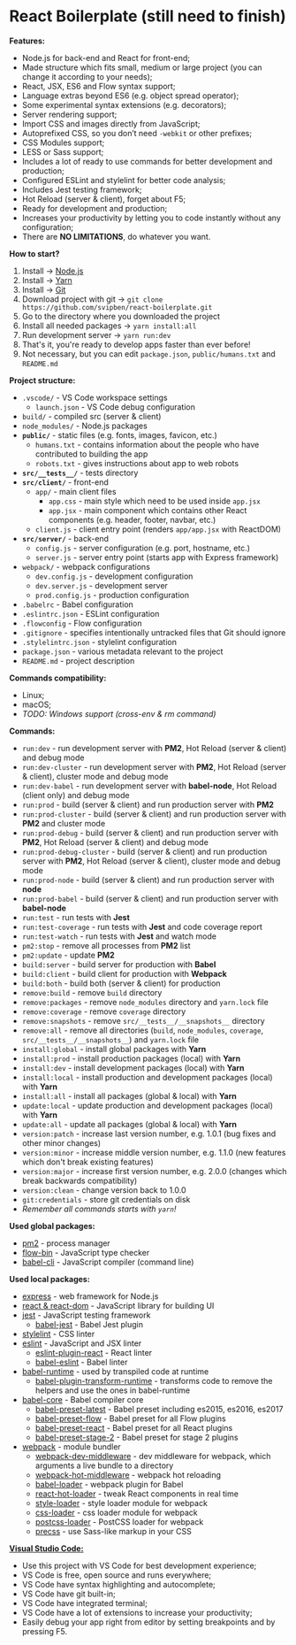 # React Boilerplate (still need to finish)

**Features:**
- Node.js for back-end and React for front-end;
- Made structure which fits small, medium or large project (you can change it according to your needs);
- React, JSX, ES6 and Flow syntax support;
- Language extras beyond ES6 (e.g. object spread operator);
- Some experimental syntax extensions (e.g. decorators);
- Server rendering support;
- Import CSS and images directly from JavaScript;
- Autoprefixed CSS, so you don’t need `-webkit` or other prefixes;
- CSS Modules support;
- LESS or Sass support;
- Includes a lot of ready to use commands for better development and production;
- Configured ESLint and stylelint for better code analysis;
- Includes Jest testing framework;
- Hot Reload (server & client), forget about F5;
- Ready for development and production;
- Increases your productivity by letting you to code instantly without any configuration;
- There are **NO LIMITATIONS**, do whatever you want.

**How to start?**

1. Install -> [Node.js](https://nodejs.org/en/download)
2. Install -> [Yarn](https://yarnpkg.com/en/docs/install)
3. Install -> [Git](https://git-scm.com/downloads)
4. Download project with git -> `git clone https://github.com/svipben/react-boilerplate.git`
5. Go to the directory where you downloaded the project
6. Install all needed packages -> `yarn install:all`
7. Run development server -> `yarn run:dev`
8. That's it, you're ready to develop apps faster than ever before!
9. Not necessary, but you can edit `package.json`, `public/humans.txt` and `README.md`

**Project structure:**
- `.vscode/` - VS Code workspace settings
    - `launch.json` - VS Code debug configuration
- `build/` - compiled src (server & client)
- `node_modules/` - Node.js packages
- **`public/`** - static files (e.g. fonts, images, favicon, etc.)
    - `humans.txt` - contains information about the people who have contributed to building the app
    - `robots.txt` - gives instructions about app to web robots
- **`src/__tests__/`** - tests directory
- **`src/client/`** - front-end
    - `app/` - main client files
        - `app.css` - main style which need to be used inside `app.jsx`
        - `app.jsx` - main component which contains other React components (e.g. header, footer, navbar, etc.)
    - `client.js` - client entry point (renders `app/app.jsx` with ReactDOM)
- **`src/server/`** - back-end
    - `config.js` - server configuration (e.g. port, hostname, etc.)
    - `server.js` - server entry point (starts app with Express framework)
- `webpack/` - webpack configurations
    - `dev.config.js` - development configuration
    - `dev.server.js` - development server
    - `prod.config.js` - production configuration
- `.babelrc` - Babel configuration
- `.eslintrc.json` - ESLint configuration
- `.flowconfig` - Flow configuration
- `.gitignore` - specifies intentionally untracked files that Git should ignore
- `.stylelintrc.json` - stylelint configuration
- `package.json` - various metadata relevant to the project
- `README.md` - project description

**Commands compatibility:**
- Linux;
- macOS;
- *TODO: Windows support (cross-env & rm command)*

**Commands:**
- `run:dev` - run development server with **PM2**, Hot Reload (server & client) and debug mode
- `run:dev-cluster` - run development server with **PM2**, Hot Reload (server & client), cluster mode and debug mode
- `run:dev-babel` - run development server with **babel-node**, Hot Reload (client only) and debug mode
- `run:prod` - build (server & client) and run production server with **PM2**
- `run:prod-cluster` - build (server & client) and run production server with **PM2** and cluster mode
- `run:prod-debug` - build (server & client) and run production server with **PM2**, Hot Reload (server & client) and debug mode
- `run:prod-debug-cluster` - build (server & client) and run production server with **PM2**, Hot Reload (server & client), cluster mode and debug mode
- `run:prod-node` - build (server & client) and run production server with **node**
- `run:prod-babel` - build (server & client) and run production server with **babel-node**
- `run:test` - run tests with **Jest**
- `run:test-coverage` - run tests with **Jest** and code coverage report
- `run:test-watch` - run tests with **Jest** and watch mode
- `pm2:stop` - remove all processes from **PM2** list
- `pm2:update` - update **PM2**
- `build:server` - build server for production with **Babel**
- `build:client` - build client for production with **Webpack**
- `build:both` - build both (server & client) for production
- `remove:build` - remove `build` directory
- `remove:packages` - remove `node_modules` directory and `yarn.lock` file
- `remove:coverage` - remove `coverage` directory
- `remove:snapshots` - remove `src/__tests__/__snapshots__` directory
- `remove:all` - remove all directories (`build`, `node_modules`, `coverage`, `src/__tests__/__snapshots__`) and `yarn.lock` file
- `install:global` - install global packages with **Yarn**
- `install:prod` - install production packages (local) with **Yarn**
- `install:dev` - install development packages (local) with **Yarn**
- `install:local` - install production and development packages (local) with **Yarn**
- `install:all` - install all packages (global & local) with **Yarn**
- `update:local` - update production and development packages (local) with **Yarn**
- `update:all` - update all packages (global & local) with **Yarn**
- `version:patch` - increase last version number, e.g. 1.0.1 (bug fixes and other minor changes)
- `version:minor` - increase middle version number, e.g. 1.1.0 (new features which don't break existing features)
- `version:major` - increase first version number, e.g. 2.0.0 (changes which break backwards compatibility)
- `version:clean` - change version back to 1.0.0
- `git:credentials` - store git credentials on disk
- *Remember all commands starts with `yarn`!*

**Used global packages:**
- [pm2](http://pm2.keymetrics.io) - process manager
- [flow-bin](https://flowtype.org) - JavaScript type checker
- [babel-cli](http://babeljs.io) - JavaScript compiler (command line)

**Used local packages:**
- [express](http://expressjs.com) - web framework for Node.js
- [react & react-dom](https://facebook.github.io/react) - JavaScript library for building UI
- [jest](https://facebook.github.io/jest) - JavaScript testing framework
    - [babel-jest](https://github.com/facebook/jest/tree/master/packages/babel-jest) - Babel Jest plugin
- [stylelint](https://stylelint.io) - CSS linter
- [eslint](http://eslint.org) - JavaScript and JSX linter
    - [eslint-plugin-react](https://github.com/yannickcr/eslint-plugin-react) - React linter
    - [babel-eslint](https://github.com/babel/babel-eslint) - Babel linter
- [babel-runtime](https://github.com/babel/babel/tree/master/packages/babel-runtime) - used by transpiled code at runtime
    - [babel-plugin-transform-runtime](https://github.com/babel/babel/tree/master/packages/babel-plugin-transform-runtime) - transforms code to remove the helpers and use the ones in babel-runtime
- [babel-core](https://github.com/babel/babel/tree/master/packages/babel-core) - Babel compiler core
    - [babel-preset-latest](https://github.com/babel/babel/tree/master/packages/babel-preset-latest) - Babel preset including es2015, es2016, es2017
    - [babel-preset-flow](https://github.com/babel/babel/tree/master/packages/babel-preset-flow) - Babel preset for all Flow plugins
    - [babel-preset-react](https://github.com/babel/babel/tree/master/packages/babel-preset-react) - Babel preset for all React plugins
    - [babel-preset-stage-2](https://github.com/babel/babel/tree/master/packages/babel-preset-stage-2) - Babel preset for stage 2 plugins
- [webpack](https://webpack.js.org) - module bundler
    - [webpack-dev-middleware](https://github.com/webpack/webpack-dev-middleware) - dev middleware for webpack, which arguments a live bundle to a directory
    - [webpack-hot-middleware](https://github.com/glenjamin/webpack-hot-middleware) - webpack hot reloading
    - [babel-loader](https://github.com/babel/babel-loader) - webpack plugin for Babel
    - [react-hot-loader](https://github.com/gaearon/react-hot-loader) - tweak React components in real time
    - [style-loader](https://github.com/webpack-contrib/style-loader) - style loader module for webpack
    - [css-loader](https://github.com/webpack-contrib/css-loader) - css loader module for webpack
    - [postcss-loader](https://github.com/postcss/postcss-loader) - PostCSS loader for webpack
    - [precss](https://github.com/jonathantneal/precss) - use Sass-like markup in your CSS

**[Visual Studio Code:](https://code.visualstudio.com)**
- Use this project with VS Code for best development experience;
- VS Code is free, open source and runs everywhere;
- VS Code have syntax highlighting and autocomplete;
- VS Code have git built-in;
- VS Code have integrated terminal;
- VS Code have a lot of extensions to increase your productivity;
- Easily debug your app right from editor by setting breakpoints and by pressing F5.